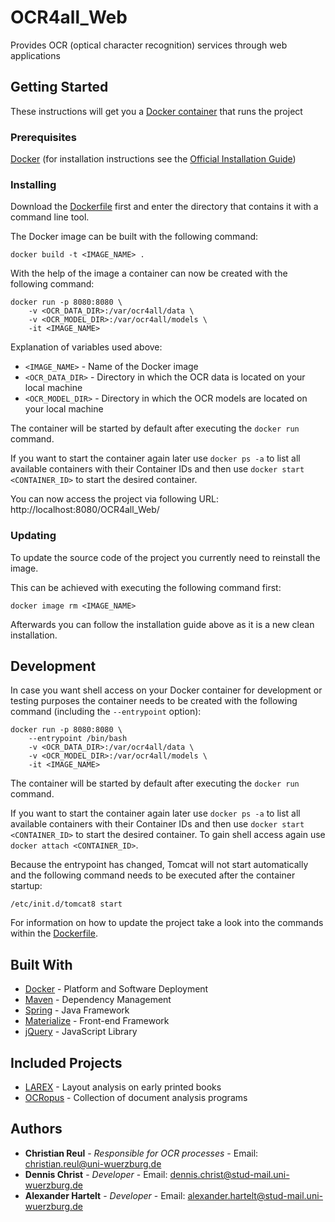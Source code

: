 # OCR4all_Web

Provides OCR (optical character recognition) services through web applications

## Getting Started

These instructions will get you a [Docker container](https://www.docker.com/what-container) that runs the project

### Prerequisites

[Docker](https://www.docker.com) (for installation instructions see the [Official Installation Guide](https://docs.docker.com/install/))

### Installing

Download the [Dockerfile](Dockerfile) first and enter the directory that contains it with a command line tool.

The Docker image can be built with the following command:
```
docker build -t <IMAGE_NAME> .
```

With the help of the image a container can now be created with the following command:
```
docker run -p 8080:8080 \
    -v <OCR_DATA_DIR>:/var/ocr4all/data \
    -v <OCR_MODEL_DIR>:/var/ocr4all/models \
    -it <IMAGE_NAME>
```

Explanation of variables used above:
* `<IMAGE_NAME>` - Name of the Docker image
* `<OCR_DATA_DIR>` - Directory in which the OCR data is located on your local machine
* `<OCR_MODEL_DIR>` - Directory in which the OCR models are located on your local machine

The container will be started by default after executing the `docker run` command.

If you want to start the container again later use `docker ps -a` to list all available containers with their Container IDs and then use `docker start <CONTAINER_ID>` to start the desired container.

You can now access the project via following URL: http://localhost:8080/OCR4all_Web/

### Updating

To update the source code of the project you currently need to reinstall the image.

This can be achieved with executing the following command first:
```
docker image rm <IMAGE_NAME>
```
Afterwards you can follow the installation guide above as it is a new clean installation.

## Development

In case you want shell access on your Docker container for development or testing purposes the container needs to be created with the following command (including the `--entrypoint` option):
```
docker run -p 8080:8080 \
    --entrypoint /bin/bash
    -v <OCR_DATA_DIR>:/var/ocr4all/data \
    -v <OCR_MODEL_DIR>:/var/ocr4all/models \
    -it <IMAGE_NAME>
```

The container will be started by default after executing the `docker run` command.

If you want to start the container again later use `docker ps -a` to list all available containers with their Container IDs and then use `docker start <CONTAINER_ID>` to start the desired container. To gain shell access again use `docker attach <CONTAINER_ID>`.

Because the entrypoint has changed, Tomcat will not start automatically and the following command needs to be executed after the container startup:
```
/etc/init.d/tomcat8 start
```

For information on how to update the project take a look into the commands within the [Dockerfile](Dockerfile).

## Built With

* [Docker](https://www.docker.com) - Platform and Software Deployment
* [Maven](https://maven.apache.org/) - Dependency Management
* [Spring](https://spring.io/) - Java Framework
* [Materialize](http://materializecss.com/) - Front-end Framework
* [jQuery](https://jquery.com/) - JavaScript Library

## Included Projects

* [LAREX](https://github.com/chreul/LAREX) - Layout analysis on early printed books
* [OCRopus](https://github.com/tmbdev/ocropy) - Collection of document analysis programs

## Authors

* **Christian Reul** - *Responsible for OCR processes* - Email: christian.reul@uni-wuerzburg.de
* **Dennis Christ** - *Developer* - Email: dennis.christ@stud-mail.uni-wuerzburg.de
* **Alexander Hartelt** - *Developer* - Email: alexander.hartelt@stud-mail.uni-wuerzburg.de
